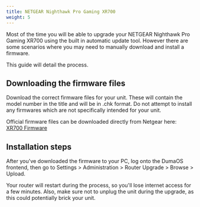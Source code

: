 ```yaml
---
title: NETGEAR Nighthawk Pro Gaming XR700
weight: 5
---
```


Most of the time you will be able to upgrade your NETGEAR Nighthawk Pro Gaming XR700 using the built in automatic update tool. However there are some scenarios where you may need to manually download and install a firmware.

This guide will detail the process.

## Downloading the firmware files

Download the correct firmware files for your unit. These will contain the model number in the title and will be in .chk format. Do not attempt to install any firmwares which are not specifically intended for your unit.

Official firmware files can be downloaded directly from Netgear here:
[XR700 Firmware](https://www.netgear.com/support/product/xr700/#download)

## Installation steps

After you've downloaded the firmware to your PC, log onto the DumaOS frontend, then go to Settings > Administration > Router Upgrade > Browse > Upload.

Your router will restart during the process, so you'll lose internet access for a few minutes. Also, make sure not to unplug the unit during the upgrade, as this could potentially brick your unit.